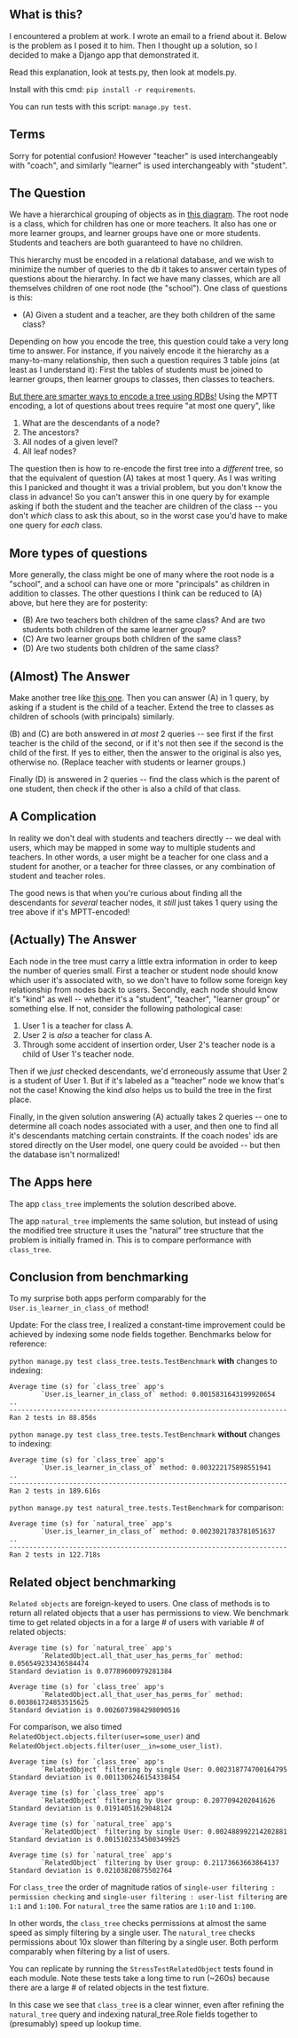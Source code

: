 What is this?
-------

I encountered a problem at work.
I wrote an email to a friend about it.
Below is the problem as I posed it to him.
Then I thought up a solution, so I decided to make a Django app that demonstrated it.

Read this explanation, look at tests.py, then look at models.py.

Install with this cmd: `pip install -r requirements`.

You can run tests with this script: `manage.py test`.

Terms
----
Sorry for potential confusion! However "teacher" is used interchangeably with "coach", and similarly "learner" is used
interchangeably with "student".

The Question
----- 

We have a hierarchical grouping of objects as in [this diagram](https://docs.google.com/drawings/d/1CI_li7fqYpymWDwbhpjkzpB9es76-nzH5lp4hm7akZA/edit).
The root node is a class, which for children has one or more teachers.
It also has one or more learner groups, and learner groups have one or more students.
Students and teachers are both guaranteed to have no children.

This hierarchy must be encoded in a relational database, and we wish to minimize the number of queries to the db it 
takes to answer certain types of questions about the hierarchy. In fact we have many classes, which are all themselves
children of one root node (the "school"). One class of questions is this:

* (A) Given a student and a teacher, are they both children of the same class?

Depending on how you encode the tree, this question could take a very long time to answer. For instance, if you 
naively encode it the hierarchy as a many-to-many relationship, then such a question requires 3 table joins (at least 
as I understand it): First the tables of students must be joined to learner groups, then learner groups to classes, 
then classes to teachers.

[But there are smarter ways to encode a tree using RDBs!](http://www.sitepoint.com/hierarchical-data-database/)
Using the MPTT encoding, a lot of questions about trees require "at most one query", like

1. What are the descendants of a node?
2. The ancestors?
3. All nodes of a given level?
4. All leaf nodes?

The question then is how to re-encode the first tree into a *different* tree, so that the equivalent of question (A) 
takes at most 1 query. As I was writing this I panicked and thought it was a trivial problem, but you don't know the 
class in advance! So you can't answer this in one query by for example asking if both the student and the teacher are 
children of the class -- you don't *which* class to ask this about, so in the worst case you'd have to make one query 
for *each* class.

More types of questions
----

More generally, the class might be one of many where the root node is a "school", and a school 
can have one or more "principals" as children in addition to classes. The other questions I think can be reduced to 
(A) above, but here they are for posterity:

* (B) Are two teachers both children of the same class? And are two students both children of the same learner group?
* (C) Are two learner groups both children of the same class?
* (D) Are two students both children of the same class?

(Almost) The Answer
-----

Make another tree like [this one](https://docs.google.com/drawings/d/1mnUVKryNqHRo8X6Rp86KVtRdQrtYyPA44P488wA5JXw/edit).
Then you can answer (A) in 1 query, by asking if a student is the child of a teacher. Extend the tree to classes as
children of schools (with principals) similarly.

(B) and (C) are both answered in *at most* 2 queries -- see first if the first teacher is the child of the second, or if 
it's not then see if the second is the child of the first. If yes to either, then the answer to the original is also 
yes, otherwise no. (Replace teacher with students or learner groups.)

Finally (D) is answered in 2 queries -- find the class which is the parent of one student, then check if the other
is also a child of that class.

A Complication
-----

In reality we don't deal with students and teachers directly -- we deal with users, which may be mapped in some
way to multiple students and teachers. In other words, a user might be a teacher for one class and a student for
another, or a teacher for three classes, or any combination of student and teacher roles.

The good news is that when you're curious about finding all the descendants for *several* teacher nodes, it *still* 
just takes 1 query using the tree above if it's MPTT-encoded!

(Actually) The Answer
------

Each node in the tree must carry a little extra information in order to keep the number of queries small.
First a teacher or student node should know which user it's associated with, so we don't have to follow some foreign
key relationship from nodes back to users. Secondly, each node should know it's "kind" as well -- whether it's a
"student", "teacher", "learner group" or something else. If not, consider the following pathological 
case:

1. User 1 is a teacher for class A.
2. User 2 is *also* a teacher for class A.
3. Through some accident of insertion order, User 2's teacher node is a child of User 1's teacher node.

Then if we *just* checked descendants, we'd erroneously assume that User 2 is a student of User 1. But if it's
labeled as a "teacher" node we know that's not the case! Knowing the kind *also* helps us to build the tree in the 
first place.

Finally, in the given solution answering (A) actually takes 2 queries -- one to determine all coach nodes associated
with a user, and then one to find all it's descendants matching certain constraints. If the coach nodes' ids are stored
directly on the User model, one query could be avoided -- but then the database isn't normalized!

The Apps here
-------------
The app `class_tree` implements the solution described above.

The app `natural_tree` implements the same solution, but instead of using the modified tree structure it uses the 
"natural" tree structure that the problem is initially framed in. This is to compare performance with `class_tree`.

Conclusion from benchmarking
------

To my surprise both apps perform comparably for the `User.is_learner_in_class_of` method!

Update: For the class tree, I realized a constant-time improvement could be achieved by indexing some node fields
together. Benchmarks below for reference:

`python manage.py test class_tree.tests.TestBenchmark` **with** changes to indexing:
```
Average time (s) for `class_tree` app's
        `User.is_learner_in_class_of` method: 0.0015831643199920654
..
----------------------------------------------------------------------
Ran 2 tests in 88.856s
```

`python manage.py test class_tree.tests.TestBenchmark` **without** changes to indexing:
```
Average time (s) for `class_tree` app's
        `User.is_learner_in_class_of` method: 0.003222175898551941
..
----------------------------------------------------------------------
Ran 2 tests in 189.616s
```

`python manage.py test natural_tree.tests.TestBenchmark` for comparison:
```
Average time (s) for `natural_tree` app's
        `User.is_learner_in_class_of` method: 0.0023021783781051637
..
----------------------------------------------------------------------
Ran 2 tests in 122.718s
```

Related object benchmarking
---------------------------

`Related objects` are foreign-keyed to users. One class of methods is to return all related objects that a user has
 permissions to view. We benchmark time to get related objects in a for a large # of users with variable # of related
 objects:
 
```text
Average time (s) for `natural_tree` app's
        `RelatedObject.all_that_user_has_perms_for` method: 0.056549233436584474
Standard deviation is 0.07789600979281384
```

```text
Average time (s) for `class_tree` app's
        `RelatedObject.all_that_user_has_perms_for` method: 0.003861724853515625
Standard deviation is 0.0026073984298090516
```

For comparison, we also timed `RelatedObject.objects.filter(user=some_user)` and 
`RelatedObject.objects.filter(user__in=some_user_list)`.

```text
Average time (s) for `class_tree` app's
        `RelatedObject` filtering by single User: 0.002318774700164795
Standard deviation is 0.0011306246154338454
```

```text
Average time (s) for `class_tree` app's
        `RelatedObject` filtering by User group: 0.2077094202041626
Standard deviation is 0.01914051629048124
```

```text
Average time (s) for `natural_tree` app's
        `RelatedObject` filtering by single User: 0.002488992214202881
Standard deviation is 0.0015102334500349925
```

```text
Average time (s) for `natural_tree` app's
        `RelatedObject` filtering by User group: 0.21173663663864137
Standard deviation is 0.02103820875502764
```

For `class_tree` the order of magnitude ratios of `single-user filtering : permission checking` and 
`single-user filtering : user-list filtering` are `1:1` and `1:100`.
For `natural_tree` the same ratios are `1:10` and `1:100`.

In other words, the `class_tree` checks permissions at almost the same speed as simply filtering by a single user.
The `natural_tree` checks permissions about 10x slower than filtering by a single user.
Both perform comparably when filtering by a list of users.

You can replicate by running the `StressTestRelatedObject` tests found in each module.
Note these tests take a long time to run (~260s) because there are a large # of related objects in the test fixture.

In this case we see that `class_tree` is a clear winner, even after refining the `natural_tree` query and indexing
natural_tree.Role fields together to (presumably) speed up lookup time.
